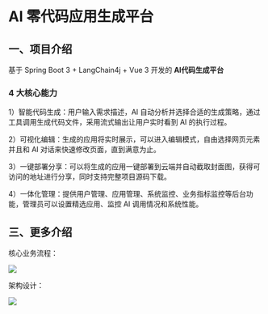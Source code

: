 # AI 零代码应用生成平台


## 一、项目介绍

基于 Spring Boot 3 + LangChain4j + Vue 3 开发的 **AI代码生成平台**


### 4 大核心能力

1）智能代码生成：用户输入需求描述，AI 自动分析并选择合适的生成策略，通过工具调用生成代码文件，采用流式输出让用户实时看到 AI 的执行过程。

2）可视化编辑：生成的应用将实时展示，可以进入编辑模式，自由选择网页元素并且和 AI 对话来快速修改页面，直到满意为止。

3）一键部署分享：可以将生成的应用一键部署到云端并自动截取封面图，获得可访问的地址进行分享，同时支持完整项目源码下载。

4）一体化管理：提供用户管理、应用管理、系统监控、业务指标监控等后台功能，管理员可以设置精选应用、监控 AI 调用情况和系统性能。

## 三、更多介绍

核心业务流程：

![](https://pic.yupi.icu/1/image-20250724145913756.png)

架构设计：

![](https://pic.yupi.icu/1/AI%E5%BA%94%E7%94%A8%E7%94%9F%E6%88%90%E5%B9%B3%E5%8F%B0%E6%9E%B6%E6%9E%84%E5%9B%BE.png)
